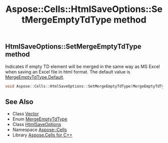 ﻿---
title: Aspose::Cells::HtmlSaveOptions::SetMergeEmptyTdType method
linktitle: SetMergeEmptyTdType
second_title: Aspose.Cells for C++ API Reference
description: 'Aspose::Cells::HtmlSaveOptions::SetMergeEmptyTdType method. Indicates if empty TD element will be merged in the same way as MS Excel when saving an Excel file in html format. The default value is MergeEmptyTdType.Default in C++.'
type: docs
weight: 7800
url: /cpp/aspose.cells/htmlsaveoptions/setmergeemptytdtype/
---
## HtmlSaveOptions::SetMergeEmptyTdType method


Indicates if empty TD element will be merged in the same way as MS Excel when saving an Excel file in html format. The default value is [MergeEmptyTdType.Default](../../mergeemptytdtype/).

```cpp
void Aspose::Cells::HtmlSaveOptions::SetMergeEmptyTdType(MergeEmptyTdType value)
```

## See Also

* Class [Vector](../../vector/)
* Enum [MergeEmptyTdType](../../mergeemptytdtype/)
* Class [HtmlSaveOptions](../)
* Namespace [Aspose::Cells](../../)
* Library [Aspose.Cells for C++](../../../)
